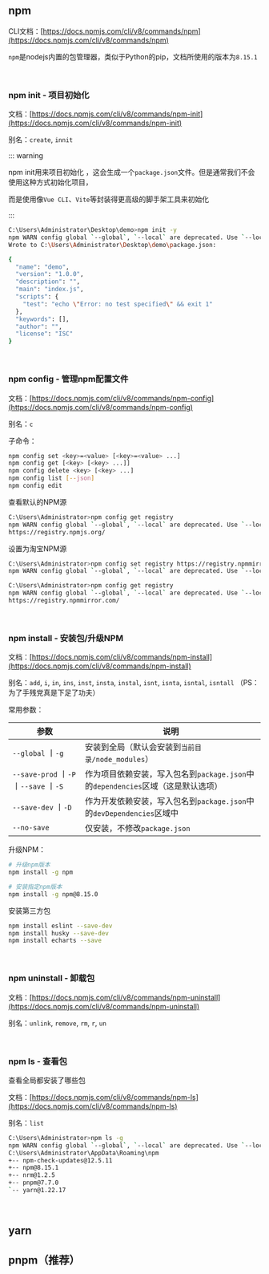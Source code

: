 ## npm

CLI文档：[https://docs.npmjs.com/cli/v8/commands/npm](https://docs.npmjs.com/cli/v8/commands/npm)

`npm`是nodejs内置的包管理器，类似于Python的pip，文档所使用的版本为`8.15.1`

<br />

### npm init - 项目初始化

文档：[https://docs.npmjs.com/cli/v8/commands/npm-init](https://docs.npmjs.com/cli/v8/commands/npm-init)

别名：`create`, `innit`

::: warning

npm init用来项目初始化 ，这会生成一个`package.json`文件。但是通常我们不会使用这种方式初始化项目，

而是使用像`Vue CLI`、`Vite`等封装得更高级的脚手架工具来初始化

:::

```bash
C:\Users\Administrator\Desktop\demo>npm init -y
npm WARN config global `--global`, `--local` are deprecated. Use `--location=global` instead.
Wrote to C:\Users\Administrator\Desktop\demo\package.json:

{
  "name": "demo",
  "version": "1.0.0",
  "description": "",
  "main": "index.js",
  "scripts": {
    "test": "echo \"Error: no test specified\" && exit 1"
  },
  "keywords": [],
  "author": "",
  "license": "ISC"
}
```

<br />

### npm config - 管理npm配置文件

文档：[https://docs.npmjs.com/cli/v8/commands/npm-config](https://docs.npmjs.com/cli/v8/commands/npm-config)

别名：`c`

子命令：

```bash
npm config set <key>=<value> [<key>=<value> ...]
npm config get [<key> [<key> ...]]
npm config delete <key> [<key> ...]
npm config list [--json]
npm config edit
```

查看默认的NPM源

```bash
C:\Users\Administrator>npm config get registry
npm WARN config global `--global`, `--local` are deprecated. Use `--location=global` instead.
https://registry.npmjs.org/
```

设置为淘宝NPM源

```bash
C:\Users\Administrator>npm config set registry https://registry.npmmirror.com
npm WARN config global `--global`, `--local` are deprecated. Use `--location=global` instead.

C:\Users\Administrator>npm config get registry
npm WARN config global `--global`, `--local` are deprecated. Use `--location=global` instead.
https://registry.npmmirror.com/
```

<br />

### npm install - 安装包/升级NPM

文档：[https://docs.npmjs.com/cli/v8/commands/npm-install](https://docs.npmjs.com/cli/v8/commands/npm-install)

别名：`add`, `i`, `in`, `ins`, `inst`, `insta`, `instal`, `isnt`, `isnta`, `isntal`, `isntall` （PS：为了手残党真是下足了功夫）

常用参数：

| 参数                                   | 说明                                                       |
| -------------------------------------- | ------------------------------------------------------------ |
| `--global`  丨`-g` | 安装到全局（默认会安装到`当前目录/node_modules`） |
| `--save-prod` 丨`-P` 丨`--save` 丨`-S` | 作为项目依赖安装，写入包名到`package.json`中的`dependencies`区域（这是默认选项） |
| `--save-dev` 丨`-D` | 作为开发依赖安装，写入包名到`package.json`中的`devDependencies`区域中 |
| `--no-save`                 | 仅安装，不修改`package.json`                                 |

升级NPM：	

```bash
# 升级npm版本
npm install -g npm

# 安装指定npm版本
npm install -g npm@8.15.0
```

安装第三方包

```bash
npm install eslint --save-dev
npm install husky --save-dev
npm install echarts --save
```

<br />

### npm uninstall - 卸载包

文档：[https://docs.npmjs.com/cli/v8/commands/npm-uninstall](https://docs.npmjs.com/cli/v8/commands/npm-uninstall)

别名：`unlink`, `remove`, `rm`, `r`, `un`

<br />

### npm ls - 查看包

查看全局都安装了哪些包

文档：[https://docs.npmjs.com/cli/v8/commands/npm-ls](https://docs.npmjs.com/cli/v8/commands/npm-ls)

别名：`list`

```bash
C:\Users\Administrator>npm ls -g
npm WARN config global `--global`, `--local` are deprecated. Use `--location=global` instead.
C:\Users\Administrator\AppData\Roaming\npm
+-- npm-check-updates@12.5.11
+-- npm@8.15.1
+-- nrm@1.2.5
+-- pnpm@7.7.0
`-- yarn@1.22.17
```

<br />

## yarn

## pnpm（推荐）